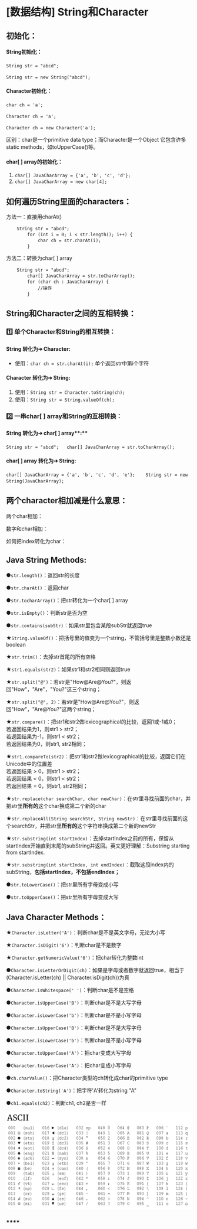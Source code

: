 # \[数据结构\] String和Character

## **初始化：**

#### **String初始化：**

`String str = "abcd";`

`String str = new String("abcd");`

#### **Character初始化：**

`char ch = 'a';`   

`Character ch = 'a';`   

`Character ch = new Character('a');`

区别：char是一个primitive data type；而Character是一个Object 它包含许多static methods，如toUpperCase\(\)等。 

#### char\[ \] array的初始化：

1. `char[] JavaCharArray = {'a', 'b', 'c', 'd'};` 
2. `char[] JavaCharArray = new char[4];`



## 如何遍历String里面的characters：

方法一：直接用charAt\(\)

```text
    String str = "abcd";
		for (int i = 0; i < str.length(); i++) {
			char ch = str.charAt(i);
		}
```

方法二：转换为char\[ \] array

```text
    String str = "abcd";
		char[] JavaCharArray = str.toCharArray();
		for (char ch : JavaCharArray) {
			//操作
		}
```



## String和Character之间的互相转换：

### **1️⃣ 单个Character和String的相互转换：**

#### **String 转化为➔ Character:**

* 使用：`char ch = str.charAt(i);` 单个返回str中第i个字符

#### **Character 转化为➔ String:**

1. 使用：`String str = Character.toString(ch);`
2. 使用：`String str = String.valueOf(ch);`



### 2️⃣ 一串char\[ \] array和**String的互相转换：**

#### **String 转化为➔** char\[ \] array**:**

`String str = "abcd";  
char[] JavaCharArray = str.toCharArray();`

#### char\[ \] array **转化为➔ String:**

`char[] JavaCharArray = {'a', 'b', 'c', 'd', 'e'};   
String str = new String(JavaCharArray);`





## 两个character相加减是什么意思：

两个char相加：



数字和char相加：



如何把index转化为char：





## Java String Methods:

●`str.length()`：返回str的长度

●`str.charAt()`：返回char

●`str.tocharArray()`：把str转化为一个char\[ \] array

●`str.isEmpty()`：判断str是否为空

●`str.contains(subStr)`：如果str里包含某段subStr就返回true

★`String.valueOf()`：把括号里的值变为一个string，不管括号里是整数小数还是boolean

★`str.trim()`：去掉str首尾的所有空格

★`str1.equals(str2)`：如果str1和str2相同则返回true

★`str.split("@")`：若str是"How@Are@You?"，则返回"How"，"Are"，"You?"这三个string；

★`str.split("@", 2)`：若str是"How@Are@You?"，则返回"How"，"Are@You?"这两个string；



★`str.compare()`：把str1和str2做lexicographical的比较，返回1或-1或0；  
                                                    若返回结果为1，则str1 &gt; str2；  
                                                    若返回结果为-1，则str1 &lt; str2；  
                                                    若返回结果为0，则str1, str2相同；

★`str1.compareTo(str2)`：把str1和str2做lexicographical的比较，返回它们在Unicode中的位置差  
                                                    若返回结果 &gt; 0，则str1 &gt; str2；  
                                                    若返回结果 &lt; 0，则str1 &lt; str2；  
                                                    若返回结果 = 0，则str1, str2相同；



★`str.replace(char searchChar, char newChar)`：在str里寻找前面的char，并把str里**所有的**这个char换成第二个新的char

★`str.replaceAll(String searchStr, String newStr)`：在str里寻找前面的这个searchStr，并把str里**所有的**这个字符串换成第二个新的newStr



★`str.substring(int startIndex)`：去掉startIndex之前的所有，保留从startIndex开始直到末尾的subString并返回。英文更好理解：Substring starting from startIndex.

★`str.substring(int startIndex, int endIndex)`：截取这段index内的subString，**包括startIndex，不包括endIndex；**



●`str.toLowerCase()`：把str里所有字母变成小写

●`str.toUpperCase()`：把str里所有字母变成大写





## Java Character Methods：

★`Character.isLetter('A')`：判断char是不是英文字母，无论大小写

★`Character.isDigit('6')`：判断char是不是数字

★`Character.getNumericValue('6')`：把char转化为整数int

●`Character.isLetterOrDigit(ch)`：如果是字母或者数字就返回true，相当于\(Character.isLetter\(ch\) \|\| Character.isDigit\(ch\)\)为真

●`Character.isWhitespace(' ')`：判断char是不是空格

●`Character.isUpperCase('B')`：判断char是不是大写字母

●`Character.isLowerCase('b')`：判断char是不是小写字母

●`Character.isUpperCase('B')`：判断char是不是大写字母

●`Character.isLowerCase('b')`：判断char是不是小写字母

●`Character.toUpperCase('A')`：把char变成大写字母

●`Character.toLowerCase('A')`：把char变成小写字母

●`ch.charValue()`：把Character类型的ch转化成char的primitive type

●`Character.toString('A')`：把字符'A'转化为string "A"

●`ch1.equals(ch2)`：判断ch1, ch2是否一样





![](.gitbook/assets/screen-shot-2021-07-08-at-9.40.47-pm.png)





### \*\*\*\*



